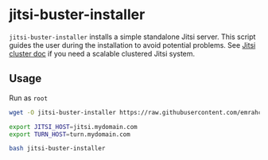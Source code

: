 jitsi-buster-installer
======================
`jitsi-buster-installer` installs a simple standalone Jitsi server. This script
guides the user during the installation to avoid potential problems. See
[Jitsi cluster
doc](https://github.com/emrahcom/emrah-buster-templates/blob/master/doc/jitsi_cluster.md)
if you need a scalable clustered Jitsi system.

## Usage
Run as `root`

```bash
wget -O jitsi-buster-installer https://raw.githubusercontent.com/emrahcom/emrah-tools/main/jitsi/installer/buster/jitsi-buster-installer

export JITSI_HOST=jitsi.mydomain.com
export TURN_HOST=turn.mydomain.com

bash jitsi-buster-installer
```
